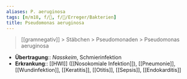 ```yaml
---
aliases: P. aeruginosa
tags: [m/m18, f/🦠, f/🦠/Erreger/Bakterien]
title: Pseudomonas aeruginosa
---
```

> [[gramnegativ]] > Stäbchen > Pseudomonaden > Pseudomonas aeruginosa
- **Übertragung**:: *Nasskeim*, Schmierinfektion
- **Erkrankung**:: [[HWI]] ([[Nosokomiale Infektion]]), [[Pneumonie]], [[Wundinfektion]], [[Keratitis]], [[Otitis]], [[Sepsis]], [[Endokarditis]]
